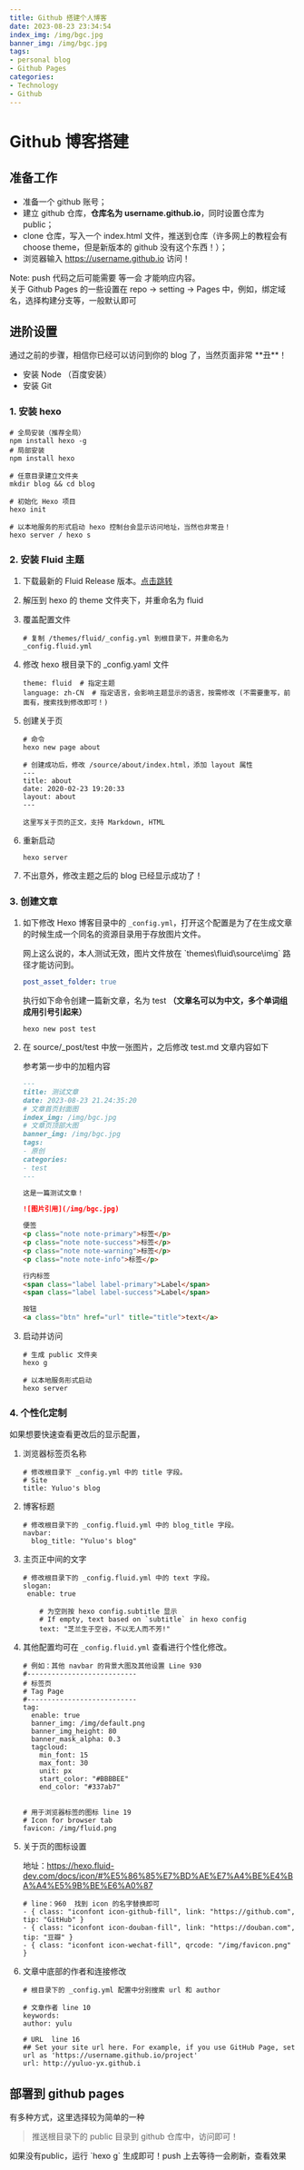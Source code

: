 ```yaml
---
title: Github 搭建个人博客
date: 2023-08-23 23:34:54
index_img: /img/bgc.jpg
banner_img: /img/bgc.jpg
tags:
- personal blog
- Github Pages
categories:
- Technology 
- Github
---
```


# Github 博客搭建

## 准备工作

- 准备一个 github 账号；
- 建立 github 仓库，**仓库名为 username.github.io**，同时设置仓库为 public；
- clone 仓库，写入一个 index.html 文件，推送到仓库（许多网上的教程会有 choose theme，但是新版本的 github 没有这个东西！）；
- 浏览器输入 https://username.github.io 访问！

<p class="note note-info">
    Note:  push 代码之后可能需要 等一会 才能响应内容。
    <br>
    关于 Github Pages 的一些设置在 repo -> setting -> Pages 中，例如，绑定域名，选择构建分支等，一般默认即可
</p>

## 进阶设置

<p class="note note-info">通过之前的步骤，相信你已经可以访问到你的 blog 了，当然页面非常 **丑**！</p>

- 安装 Node （百度安装）
- 安装 Git

### 1. 安装 hexo

```shell
# 全局安装（推荐全局）
npm install hexo -g
# 局部安装
npm install hexo

# 任意目录建立文件夹
mkdir blog && cd blog

# 初始化 Hexo 项目
hexo init

# 以本地服务的形式启动 hexo 控制台会显示访问地址，当然也非常丑！
hexo server / hexo s
```

### 2. 安装 Fluid 主题

1. 下载最新的  Fluid Release 版本。<a class="btn" href="https://github.com/fluid-dev/hexo-theme-fluid/releases" title="点击下载">点击跳转</a>

2. 解压到 hexo 的 theme 文件夹下，并重命名为 fluid

3. 覆盖配置文件

   ```shell
   # 复制 /themes/fluid/_config.yml 到根目录下，并重命名为 _config.fluid.yml
   ```

4. 修改 hexo 根目录下的 _config.yaml 文件

   ```shell
   theme: fluid  # 指定主题
   language: zh-CN  # 指定语言，会影响主题显示的语言，按需修改 (不需要重写，前面有，搜索找到修改即可！)
   ```

5. 创建关于页

   ```shell
   # 命令
   hexo new page about
   
   # 创建成功后，修改 /source/about/index.html，添加 layout 属性
   ---
   title: about
   date: 2020-02-23 19:20:33
   layout: about
   ---
   
   这里写关于页的正文，支持 Markdown, HTML
   ```

6. 重新启动

   ```shell
   hexo server
   ```

7. 不出意外，修改主题之后的 blog 已经显示成功了！

### 3. 创建文章

1. 如下修改 Hexo 博客目录中的 `_config.yml`，打开这个配置是为了在生成文章的时候生成一个同名的资源目录用于存放图片文件。

   <p class="note note-warning">网上这么说的，本人测试无效，图片文件放在 `themes\fluid\source\img` 路径才能访问到。</p>

   ```yaml
   post_asset_folder: true
   ```

   执行如下命令创建一篇新文章，名为 test **（文章名可以为中文，多个单词组成用引号引起来）**

   ```shell
   hexo new post test
   ```

2. 在 source/_post/test 中放一张图片，之后修改 test.md 文章内容如下

   <p class="note note-warning">参考第一步中的加粗内容</p>

   ```md
   ---
   title: 测试文章
   date: 2023-08-23 21.24:35:20
   # 文章首页封面图
   index_img: /img/bgc.jpg
   # 文章页顶部大图
   banner_img: /img/bgc.jpg
   tags:
   - 原创
   categories:
   - test
   ---
   
   这是一篇测试文章！
   
   ![图片引用](/img/bgc.jpg)
   
   便签
   <p class="note note-primary">标签</p>
   <p class="note note-success">标签</p>
   <p class="note note-warning">标签</p>
   <p class="note note-info">标签</p>
   
   行内标签
   <span class="label label-primary">Label</span>
   <span class="label label-success">Label</span>
   
   按钮
   <a class="btn" href="url" title="title">text</a>
   ```

3. 启动并访问

   ```shell
   # 生成 public 文件夹
   hexo g
   
   # 以本地服务形式启动
   hexo server
   ```

### 4. 个性化定制

<p class="note note-success">
	如果想要快速查看更改后的显示配置，
    <br
    执行 hexo clean 清除缓存
    执行 hexo s 预览！
</p>

1. 浏览器标签页名称

   ```shell
   # 修改根目录下 _config.yml 中的 title 字段。
   # Site
   title: Yuluo's blog
   ```

2. 博客标题

   ```shell
   # 修改根目录下的 _config.fluid.yml 中的 blog_title 字段。
   navbar:
     blog_title: "Yuluo's blog"
   ```
   
3. 主页正中间的文字

   ```shell 
   # 修改根目录下的 _config.fluid.yml 中的 text 字段。
   slogan:
   	enable: true
   
       # 为空则按 hexo config.subtitle 显示
       # If empty, text based on `subtitle` in hexo config
       text: "芝兰生于空谷，不以无人而不芳!"
   ```

4. 其他配置均可在  `_config.fluid.yml` 查看进行个性化修改。

   ```shell
   # 例如：其他 navbar 的背景大图及其他设置 Line 930
   #---------------------------
   # 标签页
   # Tag Page
   #---------------------------
   tag:
     enable: true
     banner_img: /img/default.png
     banner_img_height: 80
     banner_mask_alpha: 0.3
     tagcloud:
       min_font: 15
       max_font: 30
       unit: px
       start_color: "#BBBBEE"
       end_color: "#337ab7"
       
       
   # 用于浏览器标签的图标 line 19
   # Icon for browser tab
   favicon: /img/fluid.png
   ```

5. 关于页的图标设置

   地址：https://hexo.fluid-dev.com/docs/icon/#%E5%86%85%E7%BD%AE%E7%A4%BE%E4%BA%A4%E5%9B%BE%E6%A0%87

   ```shell
   # line：960  找到 icon 的名字替换即可
   - { class: "iconfont icon-github-fill", link: "https://github.com", tip: "GitHub" }
   - { class: "iconfont icon-douban-fill", link: "https://douban.com", tip: "豆瓣" }
   - { class: "iconfont icon-wechat-fill", qrcode: "/img/favicon.png" }
   ```

6. 文章中底部的作者和连接修改

   ```shell
   # 根目录下的 _config.yml 配置中分别搜索 url 和 author
   
   # 文章作者 line 10
   keywords:
   author: yulu
   
   # URL  line 16
   ## Set your site url here. For example, if you use GitHub Page, set url as 'https://username.github.io/project'
   url: http://yuluo-yx.github.i
   ```

   

## 部署到 github pages

有多种方式，这里选择较为简单的一种

> 推送根目录下的 public 目录到 github 仓库中，访问即可！
>

<p class="note note-success">如果没有public，运行 `hexo g` 生成即可！push 上去等待一会刷新，查看效果</p>









   

   
